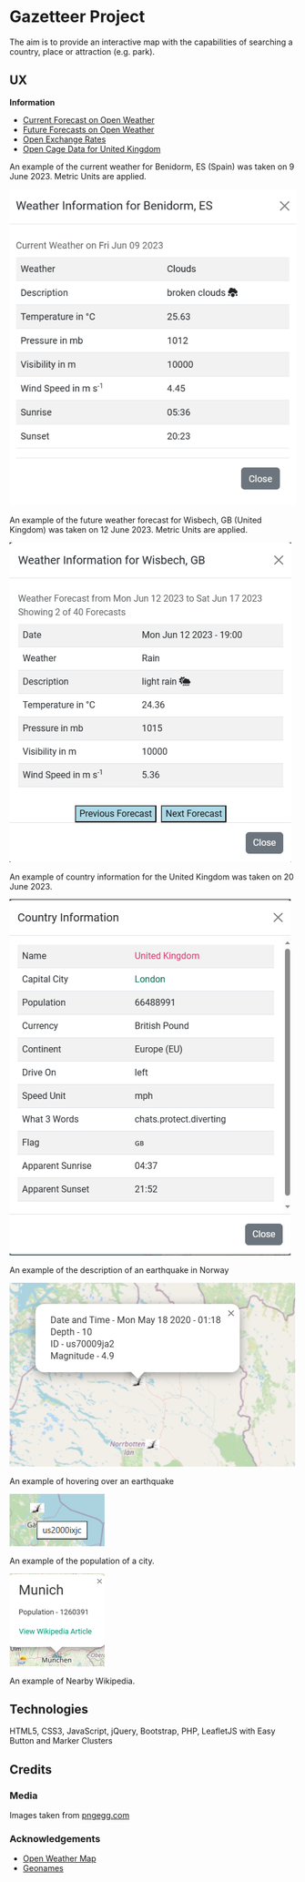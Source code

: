 # Gazetteer Project

The aim is to provide an interactive map with the capabilities of searching a country, place or attraction (e.g. park).

## UX

**Information**

- [Current Forecast on Open Weather](Data/openweathercurrent.pdf)
- [Future Forecasts on Open Weather](Data/openweatherfuture.pdf)
- [Open Exchange Rates](Data/openexchangerates.pdf)
- [Open Cage Data for United Kingdom](Data/opencageunitedkingdom.pdf)

An example of the current weather for Benidorm, ES (Spain) was taken on 9 June 2023.  Metric Units are applied.

![Current Weather Example](Data/examplecurrentweather.png)

An example of the future weather forecast for Wisbech, GB (United Kingdom) was taken on 12 June 2023.  Metric Units are applied.

![Future Weather Forecast Example](Data/examplefutureweather.PNG)

An example of country information for the United Kingdom was taken on 20 June 2023.

![Country Information for the United Kingdom on 20 June 2023](Data/examplecountryinfo.png)

An example of the description of an earthquake in Norway

![Description of an earthquake](Data/earthquakedescription.png)

An example of hovering over an earthquake

![Hovering Over an Earthquake](Data/earthquakehovering.png)

An example of the population of a city.

![Population of A City](Data/examplecity.png)

An example of Nearby Wikipedia.

## Technologies

HTML5, CSS3, JavaScript, jQuery, Bootstrap, PHP, LeafletJS with Easy Button and Marker Clusters

## Credits

### Media

Images taken from [pngegg.com](https://www.pngegg.com)

### Acknowledgements

- [Open Weather Map](https://openweathermap.org)
- [Geonames](https://www.geonames.org)